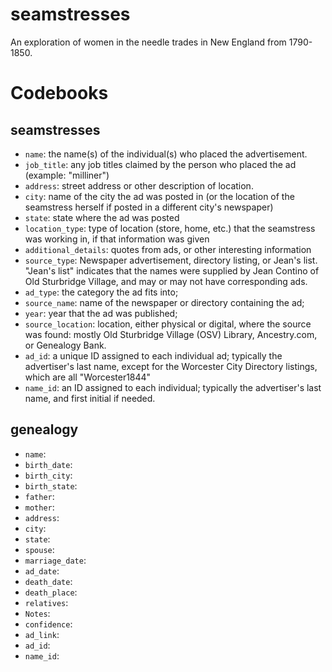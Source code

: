 # seamstresses

An exploration of women in the needle trades in New England from 1790-1850.

# Codebooks

## seamstresses

* `name`: the name(s) of the individual(s) who placed the advertisement.
* `job_title`: any job titles claimed by the person who placed the ad (example: "milliner")
* `address`: street address or other description of location.
* `city`: name of the city the ad was posted in (or the location of the seamstress herself if posted in a different city's newspaper) 
* `state`: state where the ad was posted
* `location_type`: type of location (store, home, etc.) that the seamstress was working in, if that information was given
* `additional_details`: quotes from ads, or other interesting information
* `source_type`: Newspaper advertisement, directory listing, or Jean's list. "Jean's list" indicates that the names were supplied by Jean Contino of Old Sturbridge Village, and may or may not have corresponding ads. 
* `ad_type`: the category the ad fits into; 
* `source_name`: name of the newspaper or directory containing the ad;
* `year`: year that the ad was published;
* `source_location`: location, either physical or digital, where the source was found: mostly Old Sturbridge Village (OSV) Library, Ancestry.com, or Genealogy Bank.
* `ad_id`: a unique ID assigned to each individual ad; typically the advertiser's last name, except for the Worcester City Directory listings, which are all "Worcester1844"
* `name_id`: an ID assigned to each individual; typically the advertiser's last name, and first initial if needed. 

## genealogy

* `name`:
* `birth_date`:
* `birth_city`:
* `birth_state`:
* `father`:
* `mother`:
* `address`:
* `city`:
* `state`:
* `spouse`:
* `marriage_date`:
* `ad_date`:
* `death_date`:
* `death_place`:
* `relatives`:
* `Notes`:
* `confidence`:
* `ad_link`:
* `ad_id`:
* `name_id`:

